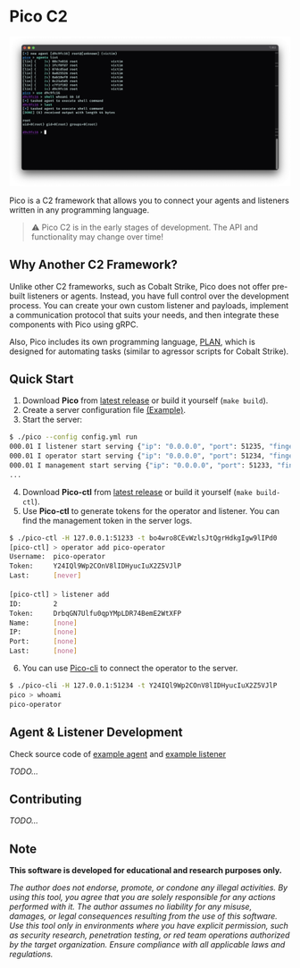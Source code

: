 # Pico C2

![Pico CLI](.github/assets/pico.png)

Pico is a C2 framework that allows you to connect your agents and listeners written in any programming language.

> :warning: Pico C2 is in the early stages of development. The API and functionality may change over time!

## Why Another C2 Framework?

Unlike other C2 frameworks, such as Cobalt Strike, Pico does not offer pre-built listeners or agents. Instead, you have full control over the development process. You can create your own custom listener and payloads, implement a communication protocol that suits your needs, and then integrate these components with Pico using gRPC.

Also, Pico includes its own programming language, [PLAN](https://github.com/PicoTools/plan), which is designed for automating tasks (similar to agressor scripts for Cobalt Strike).

## Quick Start

1. Download **Pico** from [latest release](https://github.com/PicoTools/pico/releases) or build it yourself (`make build`).
2. Create a server configuration file [(Example)](https://github.com/PicoTools/pico/blob/master/config/config.yml).
3. Start the server:

```sh
$ ./pico --config config.yml run
000.01 I listener start serving {"ip": "0.0.0.0", "port": 51235, "fingerprint": "ecc67e3a0b6db4ecee4ff6aa195fec0719a62bdc"}
000.01 I operator start serving {"ip": "0.0.0.0", "port": 51234, "fingerprint": "db4505125dbdb8c84667a17ecd7c50dda7dfb6f6"}
000.01 I management start serving {"ip": "0.0.0.0", "port": 51233, "fingerprint": "b21620d6457d107b06e03ab9128cead5ae61aacd", "token": "bo4wro8CEvWzlsJtQgrHdkgIgw9lIPd0"}
...
```

4. Download **Pico-ctl** from [latest release](https://github.com/PicoTools/pico/releases) or build it yourself (`make build-ctl`).
5. Use **Pico-ctl** to generate tokens for the operator and listener. You can find the management token in the server logs.

```sh
$ ./pico-ctl -H 127.0.0.1:51233 -t bo4wro8CEvWzlsJtQgrHdkgIgw9lIPd0
[pico-ctl] > operator add pico-operator
Username:  pico-operator
Token:     Y24IQl9Wp2COnV8lIDHyucIuX2Z5VJlP
Last:      [never]

[pico-ctl] > listener add
ID:        2
Token:     DrbqGN7Ulfu0qpYMpLDR74BemE2WtXFP
Name:      [none]
IP:        [none]
Port:      [none]
Last:      [none]
```

6. You can use [Pico-cli](https://github.com/PicoTools/pico-cli) to connect the operator to the server.

```sh
$ ./pico-cli -H 127.0.0.1:51234 -t Y24IQl9Wp2COnV8lIDHyucIuX2Z5VJlP
pico > whoami
pico-operator
```

## Agent & Listener Development

Check source code of [example agent](https://github.com/PicoTools/example-agent) and [example listener](https://github.com/PicoTools/example-listener)

*TODO...*

## Contributing

*TODO...*

## Note

**This software is developed for educational and research purposes only.**

*The author does not endorse, promote, or condone any illegal activities. By using this tool, you agree that you are solely responsible for any actions performed with it. The author assumes no liability for any misuse, damages, or legal consequences resulting from the use of this software. Use this tool only in environments where you have explicit permission, such as security research, penetration testing, or red team operations authorized by the target organization. Ensure compliance with all applicable laws and regulations.*
